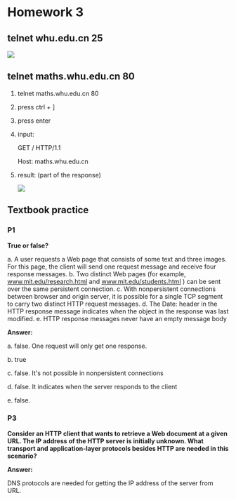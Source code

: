 # Homework 3



## telnet whu.edu.cn 25

![](https://gitee.com/fforkboat/fforkboat-pic-repo/raw/master//pic/20200313170736.png)



## telnet maths.whu.edu.cn 80

1. telnet maths.whu.edu.cn 80

2. press ctrl + ]

3. press enter

4. input: 

   GET / HTTP/1.1

   Host: maths.whu.edu.cn

5. result: (part of the response)

   ![](https://gitee.com/fforkboat/fforkboat-pic-repo/raw/master//pic/20200313173847.png)
   
   

## Textbook practice

### P1   

**True or false?**

a. A user requests a Web page that consists of some text and three images. For this page,
the client will send one request message and receive four response messages.
b. Two distinct Web pages (for example, www.mit.edu/research.html and
www.mit.edu/students.html ) can be sent over the same persistent connection.
c. With nonpersistent connections between browser and origin server, it is possible for a
single TCP segment to carry two distinct HTTP request messages.
d. The Date: header in the HTTP response message indicates when the object in the
response was last modified.
e. HTTP response messages never have an empty message body  



**Answer:**

a. false. One request will only get one response.

b. true

c. false. It's not possible in nonpersistent connections

d. false. It indicates when the server responds to the client

e. false.

### P3

**Consider an HTTP client that wants to retrieve a Web document at a given URL. The IP address of the HTTP server is initially unknown. What transport and application-layer protocols besides HTTP are needed in this scenario?**



**Answer:**

DNS protocols are needed for getting the IP address of the server from URL.
